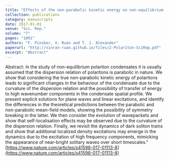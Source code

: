 ```yaml
---
title: "Effects of the non-parabolic kinetic energy on non-equilibrium polariton condensates"
collection: publications
category: manuscripts
date: 2017-01-01
venue: "Sci. Rep."
volume: "7"
pages: "1891"
authors: "F. Pinsker, X. Ruan and T. J. Alexander"
paperurl: "http://xinran-ruan.github.io/files/2-Polariton-SciRep.pdf"
excerpt: "Abstract"
---
```

Abstract: In the study of non-equilibrium polariton condensates it is usually assumed that the dispersion relation of polaritons is parabolic in nature. We show that considering the true non-parabolic kinetic energy of polaritons leads to significant changes in the behaviour of the condensate due to the curvature of the dispersion relation and the possibility of transfer of energy to high wavenumber components in the condensate spatial profile. We present explicit solutions for plane waves and linear excitations, and identify the differences in the theoretical predictions between the parabolic and non-parabolic mean-field models, showing the possibility of symmetry breaking in the latter. We then consider the evolution of wavepackets and show that self-localisation effects may be observed due to the curvature of the dispersion relation. Finally, we revisit the dynamics of dark soliton trains and show that additional localized density excitations may emerge in the dynamics due to the excitation of high frequency components, mimicking the appearance of near-bright solitary waves over short timescales."
[https://www.nature.com/articles/s41598-017-01113-8](https://www.nature.com/articles/s41598-017-01113-8)